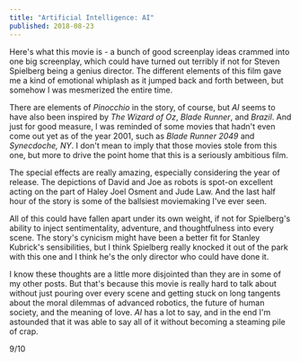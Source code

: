 ```yaml
---
title: "Artificial Intelligence: AI"
published: 2018-08-23
---
```


Here's what this movie is - a bunch of good screenplay ideas crammed into one big screenplay, which could have turned out terribly if not for Steven Spielberg being a genius director. The different elements of this film gave me a kind of emotional whiplash as it jumped back and forth between, but somehow I was mesmerized the entire time.

There are elements of _Pinocchio_ in the story, of course, but _AI_ seems to have also been inspired by _The Wizard of Oz_, _Blade Runner_, and _Brazil_. And just for good measure, I was reminded of some movies that hadn't even come out yet as of the year 2001, such as _Blade Runner 2049_ and _Synecdoche, NY_. I don't mean to imply that those movies stole from this one, but more to drive the point home that this is a seriously ambitious film.

The special effects are really amazing, especially considering the year of release. The depictions of David and Joe as robots is spot-on excellent acting on the part of Haley Joel Osment and Jude Law. And the last half hour of the story is some of the ballsiest moviemaking I've ever seen.

All of this could have fallen apart under its own weight, if not for Spielberg's ability to inject sentimentality, adventure, and thoughtfulness into every scene. The story's cynicism might have been a better fit for Stanley Kubrick's sensibilities, but I think Spielberg really knocked it out of the park with this one and I think he's the only director who could have done it.

I know these thoughts are a little more disjointed than they are in some of my other posts. But that's because this movie is really hard to talk about without just pouring over every scene and getting stuck on long tangents about the moral dilemmas of advanced robotics, the future of human society, and the meaning of love. _AI_ has a lot to say, and in the end I'm astounded that it was able to say all of it without becoming a steaming pile of crap.

9/10
